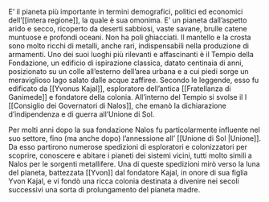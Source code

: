 E’ il pianeta più importante in termini demografici, politici ed economici dell’[[intera regione]], la quale è sua omonima. E’ un pianeta dall’aspetto arido e secco, ricoperto da deserti sabbiosi, vaste savane, brulle catene muntuose e profondi oceani. Non ha poli ghiacciati. Il mantello e la crosta sono molto ricchi di metalli, anche rari, indispensabili nella produzione di armamenti. Uno dei suoi luoghi più rilevanti e affascinanti è il Tempio della Fondazione, un edificio di ispirazione classica, datato centinaia di anni, posizionato su un colle all’esterno dell’area urbana e a cui piedi sorge un meraviglioso lago salato dalle acque zaffiree. Secondo le leggende, esso fu edificato da [[Yvonus Kajal]], esploratore dell’antica [[Fratellanza di Ganimede]] e fondatore della colonia. All’interno del Tempio si svolse il I [[Consiglio dei Governatori di Nalos]], che emanò la dichiarazione d’indipendenza e di guerra all’Unione di Sol. 

Per molti anni dopo la sua fondazione Nalos fu particolarmente influente nel suo settore, fino (ma anche dopo) l’annessione all’ [[Unione di Sol |Unione]]. Da esso partirono numerose spedizioni di esploratori e colonizzatori per scoprire, conoscere e abitare i pianeti dei sistemi vicini, tutti molto simili a Nalos per le sorgenti metallifere. Una di queste spedizioni mirò verso la luna del pianeta, battezzata [[Yvon]] dal fondatore Kajal, in onore di sua figlia Yvon Kajal, e vi fondò una ricca colonia destinata a divenire nei secoli successivi una sorta di prolungamento del pianeta madre.